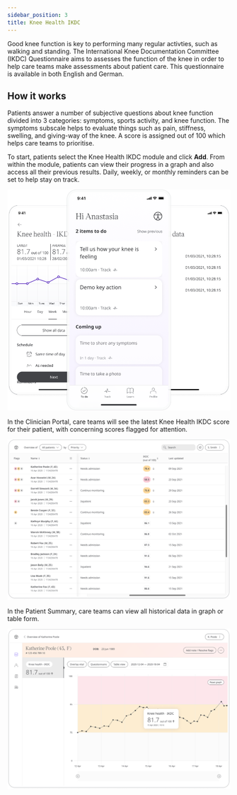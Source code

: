 ```yaml
---
sidebar_position: 3
title: Knee Health IKDC
---
```


Good knee function is key to performing many regular activties, such as walking and standing. The International Knee Documentation Committee (IKDC) Questionnaire aims to assesses the function of the knee in order to help care teams make assessments about patient care. This questionnaire is available in both English and German.

## How it works

Patients answer a number of subjective questions about knee function divided into 3 categories: symptoms, sports activity, and knee function. The symptoms subscale helps to evaluate things such as pain, stiffness, swelling, and giving-way of the knee. A score is assigned out of 100 which helps care teams to prioritise. 

To start, patients select the Knee Health IKDC module and click **Add**. From within the module, patients can view their progress in a graph and also access all their previous results. Daily, weekly, or monthly reminders can be set to help stay on track.

![International Knee Documentation Committee in Huma App](./assets/knee-health-ikdc.png)

In the Clinician Portal, care teams will see the latest Knee Health IKDC score for their patient, with concerning scores flagged for attention.

![Clinician view of International Knee Documentation Committee](./assets/cp-patient-list-ikdc.png)

In the Patient Summary, care teams can view all historical data in graph or table form.

![Clinician view of International Knee Documentation Committee](./assets/cp-module-details-ikdc.png)
